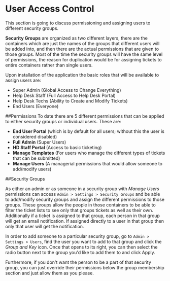 # User Access Control

This section is going to discuss permissioning and assigning users to different security groups.

**Security Groups** are organized as two different layers, there are the containers which are just the names of the groups that different users will be added into, and then there are the actual permissions that are given to those groups. Most of the time the security groups will have the same level of permissions, the reason for duplication would be for assigning tickets to entire containers rather than single users.

Upon installation of the application the basic roles that will be available to assign users are:
- Super Admin (Global Access to Change Everything)
- Help Desk Staff (Full Access to Help Desk Portal)
- Help Desk Techs (Ability to Create and Modify Tickets)
- End Users (Everyone)

##Permissions
To date there are 5 different permissions that can be applied to either security groups or individual users. These are:
- **End User Portal** (which is by default for all users; without this the user is considered disabled)
- **Full Admin** (Super Users)
- **HD Staff Portal** (Access to basic ticketing)
- **Manage Templates** (For users who manage the different types of tickets that can be submitted)
- **Manage Users** (A managerial permissions that would allow someone to add/modify users)

##Security Groups

As either an admin or as someone in a security group with *Manage Users* permissions can access ``Admin > Settings > Security Groups`` and be able to add/modify security groups and assign the different permissions to those groups. These groups allow the people in those containers to be able to filter the ticket lists to see only that groups tickets as well as their own. Additionally if a ticket is assigned to that group, each person in that group will get an email notification. If assigned directly to a user in that group then only that user will get the notification.

In order to add someone to a particular security group, go to ``Admin > Settings > Users``, find the user you want to add to that group and click the *Group and Key* icon. Once that opens to its right, you can then select the radio button next to the group you'd like to add them to and click Apply.

Furthermore, if you don't want the person to be a part of that security group, you can just override their permissions below the group membership section and just allow them as you please.

